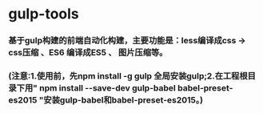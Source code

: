# gulp-tools
### 基于gulp构建的前端自动化构建，主要功能是：less编译成css -> css压缩 、ES6 编译成ES5 、 图片压缩等。
### (注意:1.使用前，先npm install -g gulp 全局安装gulp;2.在工程根目录下用" npm install --save-dev gulp-babel babel-preset-es2015 "安装gulp-babel和babel-preset-es2015。)
